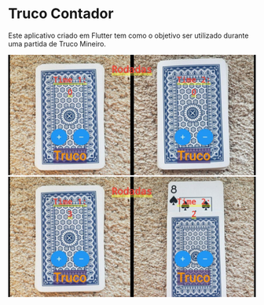 # Truco Contador
 Este aplicativo criado em Flutter tem como o objetivo ser utilizado durante uma partida de Truco Mineiro.

![Alt text](/home.jpg?raw=true "Tela inicial")
![Alt text](/home1.jpg?raw=true "Jogo")